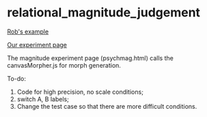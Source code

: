 # relational_magnitude_judgement

[Rob's example](https://pcl.sitehost.iu.edu//rgoldsto/curvemorph/bezier-curve2.html)

[Our experiment page](https://lingsyrina.github.io/psychmag.html)

The magnitude experiment page (psychmag.html) calls the canvasMorpher.js for morph generation. 


To-do:
1. Code for high precision, no scale conditions;
2. switch A, B labels;
3. Change the test case so that there are more difficult conditions.
